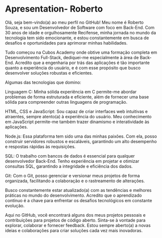 # Apresentation- Roberto 

Olá, seja bem-vindo(a) ao meu perfil no GitHub! Meu nome é Roberto Souza, e sou um Desenvolvedor de Software com foco em Back-End. Com 30 anos de idade e orgulhosamente Recifense, minha jornada no mundo da tecnologia tem sido emocionante, e estou constantemente em busca de desafios e oportunidades para aprimorar minhas habilidades.

Tudo começou na Cubos Academy onde obtive uma formação completa em Desenvolvimento Full-Stack, dediquei-me especialmente à área de Back-End. Acredito que a engenharia por trás das aplicações é tão importante quanto a experiência do usuário, e é com esse propósito que busco desenvolver soluções robustas e eficientes.

Algumas das tecnologias que domino:

Linguagem C: Minha sólida experiência em C permite-me abordar problemas de forma estruturada e eficiente, além de fornecer uma base sólida para compreender outras linguagens de programação.

HTML, CSS e JavaScript: Sou capaz de criar interfaces web intuitivas e atraentes, sempre atento(a) à experiência do usuário. Meu conhecimento em JavaScript permite-me também trazer dinamismo e interatividade às aplicações.

Node.js: Essa plataforma tem sido uma das minhas paixões. Com ela, posso construir servidores robustos e escaláveis, garantindo um alto desempenho e respostas rápidas às requisições.

SQL: O trabalho com bancos de dados é essencial para qualquer desenvolvedor Back-End. Tenho experiência em projetar e otimizar consultas SQL, garantindo a integridade e eficiência dos dados.

Git: Com o Git, posso gerenciar e versionar meus projetos de forma organizada, facilitando a colaboração e o rastreamento de alterações.

Busco constantemente estar atualizado(a) com as tendências e melhores práticas no mundo do desenvolvimento. Acredito que o aprendizado contínuo é a chave para enfrentar os desafios tecnológicos em constante evolução.

Aqui no GitHub, você encontrará alguns dos meus projetos pessoais e contribuições para projetos de código aberto. Sinta-se à vontade para explorar, colaborar e fornecer feedback. Estou sempre aberto(a) a novas ideias e colaborações para criar soluções cada vez mais inovadoras.
